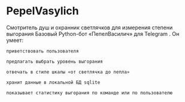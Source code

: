 # PepelVasylich
 Смотритель душ и охранник светлячков для измерения степени выгорания
Базовый Python-бот «ПепелВасилич» для Telegram . Он умеет:

    приветствовать пользователя

    предлагать выбрать уровень выгорания

    отвечать в стиле шкалы «от светлячка до пепла»

    хранит данные в локальной БД sqlite

    показывает статистику выгорания по команде или по пользователю
